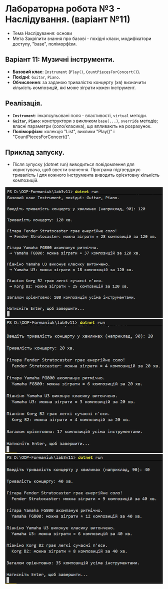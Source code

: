 # Лабораторна робота №3 - Наслідування. (варіант №11)

* Тема  Наслідування: основи
* Мета  Закріпити знання про базові - похідні класи, модифікатори доступу, "base", поліморфізм.

## Варіант 11: Музичні інструменти.
  * **Базовий клас**: `Instrument` (`Play()`, `CountPiecesForConcert()`).
  * **Похідні**: `Guitar`, `Piano`.
  * **Обчислення**: за заданою тривалістю концерту (хв) визначити кількість композицій, які може зіграти кожен інструмент.

## Реалізація.
  * **`Instrument`**: інкапсульовані поля - властивості, `virtual` методи.
  * **`Guitar`, `Piano`**: конструктори з викликом `base(...)`, `override` методів; власні параметри (соло/класика), що впливають на розрахунок.
  * **Поліморфізм**: колекція "List<Instrument>", виклики "Play()" і "CountPiecesForConcert()".

## Приклад запуску.
* Після зупуску (dotnet run) виводиться повідомлення для користувача, щоб ввести значення. Програма підтверджує тривалість і для кожного інструмента виводить орієнтовну кількість композицій. 

![](media/image.png)
![](media/image2.png)
![](media/image3.png)